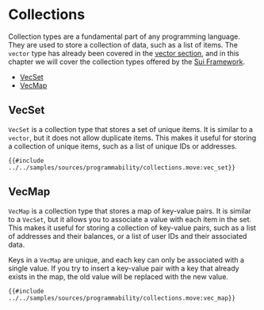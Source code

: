 # Collections

Collection types are a fundamental part of any programming language. They are used to store a collection of data, such as a list of items. The `vector` type has already been covered in the [vector section](./../basic-syntax/vector.md), and in this chapter we will cover the collection types offered by the [Sui Framework](./sui-framework.md).

- [VecSet](#VecSet)
- [VecMap](#VecMap)

## VecSet

`VecSet` is a collection type that stores a set of unique items. It is similar to a `vector`, but it does not allow duplicate items. This makes it useful for storing a collection of unique items, such as a list of unique IDs or addresses.

```move
{{#include ../../samples/sources/programmability/collections.move:vec_set}}
```

## VecMap

`VecMap` is a collection type that stores a map of key-value pairs. It is similar to a `VecSet`, but it allows you to associate a value with each item in the set. This makes it useful for storing a collection of key-value pairs, such as a list of addresses and their balances, or a list of user IDs and their associated data.

Keys in a `VecMap` are unique, and each key can only be associated with a single value. If you try to insert a key-value pair with a key that already exists in the map, the old value will be replaced with the new value.

```move
{{#include ../../samples/sources/programmability/collections.move:vec_map}}
```
